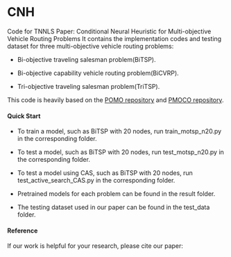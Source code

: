 # CNH

Code for TNNLS Paper: Conditional Neural Heuristic for Multi-objective Vehicle Routing Problems
It contains the implementation codes and testing dataset for three multi-objective vehicle routing problems:

- Bi-objective traveling salesman problem(BiTSP).

- Bi-objective capability vehicle routing problem(BiCVRP).

- Tri-objective traveling salesman problem(TriTSP).

This code is heavily based on the [POMO repository](https://github.com/yd-kwon/POMO) and [PMOCO repository](https://github.com/Xi-L/PMOCO).

#### Quick Start

- To train a model, such as BiTSP with 20 nodes, run train_motsp_n20.py in the corresponding folder.

- To test a model, such as BiTSP with 20 nodes, run test_motsp_n20.py in the corresponding folder.

- To test a model using CAS, such as BiTSP with 20 nodes, run test_active_search_CAS.py in the corresponding folder.

- Pretrained models for each problem can be found in the result folder.

- The testing dataset used in our paper can be found in the test_data folder.

#### Reference

If our work is helpful for your research, please cite our paper:

```

```
